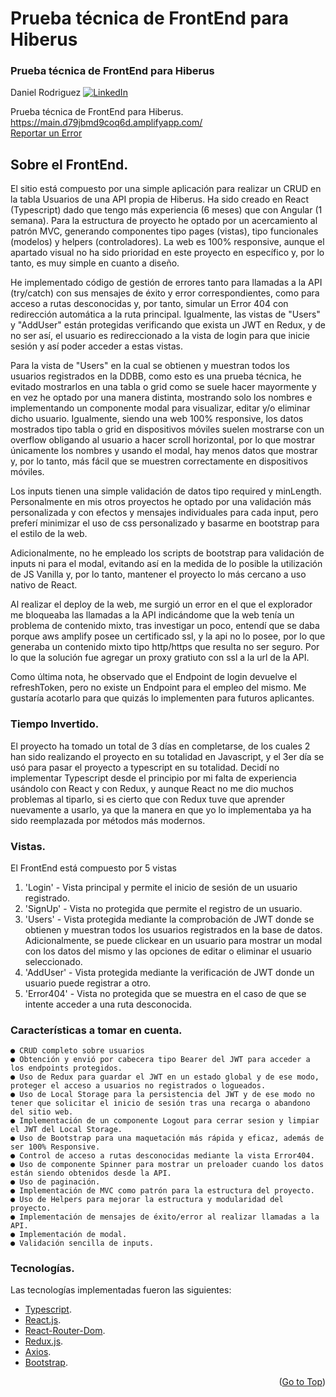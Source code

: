 # Prueba técnica de FrontEnd para Hiberus

<div id="top"></div>

  <h3>Prueba técnica de FrontEnd para Hiberus</h3>

Daniel Rodriguez
[![LinkedIn][linkedin-shield]][linkedin-url]

  <p>
    Prueba técnica de FrontEnd para Hiberus.
    <br />
    <a href="https://main.d23ehxb0by6s7z.amplifyapp.com/">https://main.d79jbmd9coq6d.amplifyapp.com/</a>
    <br />
    <a href="https://github.com/Danrodsf/Technical-Test-Hiberus/issues">Reportar un Error</a>
  </p>
</div>

## Sobre el FrontEnd.

El sitio está compuesto por una simple aplicación para realizar un CRUD en la tabla Usuarios de una API propia de Hiberus.
Ha sido creado en React (Typescript) dado que tengo más experiencia (6 meses) que con Angular (1 semana).
Para la estructura de proyecto he optado por un acercamiento al patrón MVC, generando componentes tipo pages (vistas), tipo funcionales (modelos) y helpers (controladores). La web es 100% responsive, aunque el apartado visual no ha sido prioridad en este proyecto en específico y, por lo tanto, es muy simple en cuanto a diseño.

He implementado código de gestión de errores tanto para llamadas a la API (try/catch) con sus mensajes de éxito y error correspondientes, como para acceso a rutas desconocidas y, por tanto, simular un Error 404 con redirección automática a la ruta principal. Igualmente, las vistas de "Users" y "AddUser" están protegidas verificando que exista un JWT en Redux, y de no ser así, el usuario es redireccionado a la vista de login para que inicie sesión y así poder acceder a estas vistas.

Para la vista de "Users" en la cual se obtienen y muestran todos los usuarios registrados en la DDBB, como esto es una prueba técnica, he evitado mostrarlos en una tabla o grid como se suele hacer mayormente y en vez he optado por una manera distinta, mostrando solo los nombres e implementando un componente modal para visualizar, editar y/o eliminar dicho usuario. Igualmente, siendo una web 100% responsive, los datos mostrados tipo tabla o grid en dispositivos móviles suelen mostrarse con un overflow obligando al usuario a hacer scroll horizontal, por lo que mostrar únicamente los nombres y usando el modal, hay menos datos que mostrar y, por lo tanto, más fácil que se muestren correctamente en dispositivos móviles.

Los inputs tienen una simple validación de datos tipo required y minLength. Personalmente en mis otros proyectos he optado por una validación más personalizada y con efectos y mensajes individuales para cada input, pero preferí minimizar el uso de css personalizado y basarme en bootstrap para el estilo de la web.

Adicionalmente, no he empleado los scripts de bootstrap para validación de inputs ni para el modal, evitando así en la medida de lo posible la utilización de JS Vanilla y, por lo tanto, mantener el proyecto lo más cercano a uso nativo de React.

Al realizar el deploy de la web, me surgió un error en el que el explorador me bloqueaba las llamadas a la API indicándome que la web tenía un problema de contenido mixto, tras investigar un poco, entendí que se daba porque aws amplify posee un certificado ssl, y la api no lo posee, por lo que generaba un contenido mixto tipo http/https que resulta no ser seguro. Por lo que la solución fue agregar un proxy gratiuto con ssl a la url de la API.

Como última nota, he observado que el Endpoint de login devuelve el refreshToken, pero no existe un Endpoint para el empleo del mismo. Me gustaría acotarlo para que quizás lo implementen para futuros aplicantes.

### Tiempo Invertido.

El proyecto ha tomado un total de 3 días en completarse, de los cuales 2 han sido realizando el proyecto en su totalidad en Javascript, y el 3er día se usó para pasar el proyecto a typescript en su totalidad.
Decidí no implementar Typescript desde el principio por mi falta de experiencia usándolo con React y con Redux, y aunque React no me dio muchos problemas al tiparlo, si es cierto que con Redux tuve que aprender nuevamente a usarlo, ya que la manera en que yo lo implementaba ya ha sido reemplazada por métodos más modernos.

### Vistas.

El FrontEnd está compuesto por 5 vistas

1. 'Login' - Vista principal y permite el inicio de sesión de un usuario registrado.
2. 'SignUp' - Vista no protegida que permite el registro de un usuario.
3. 'Users' - Vista protegida mediante la comprobación de JWT donde se obtienen y muestran todos los usuarios registrados en la base de datos.
   Adicionalmente, se puede clickear en un usuario para mostrar un modal con los datos del mismo y las opciones de editar o eliminar el usuario seleccionado.
4. 'AddUser' - Vista protegida mediante la verificación de JWT donde un usuario puede registrar a otro.
5. 'Error404' - Vista no protegida que se muestra en el caso de que se intente acceder a una ruta desconocida.

### Características a tomar en cuenta.

```
● CRUD completo sobre usuarios
● Obtención y envió por cabecera tipo Bearer del JWT para acceder a los endpoints protegidos.
● Uso de Redux para guardar el JWT en un estado global y de ese modo, proteger el acceso a usuarios no registrados o logueados.
● Uso de Local Storage para la persistencia del JWT y de ese modo no tener que solicitar el inicio de sesión tras una recarga o abandono del sitio web.
● Implementación de un componente Logout para cerrar sesion y limpiar el JWT del Local Storage.
● Uso de Bootstrap para una maquetación más rápida y eficaz, además de ser 100% Responsive.
● Control de acceso a rutas desconocidas mediante la vista Error404.
● Uso de componente Spinner para mostrar un preloader cuando los datos están siendo obtenidos desde la API.
● Uso de paginación.
● Implementación de MVC como patrón para la estructura del proyecto.
● Uso de Helpers para mejorar la estructura y modularidad del proyecto.
● Implementación de mensajes de éxito/error al realizar llamadas a la API.
● Implementación de modal.
● Validación sencilla de inputs.
```

### Tecnologías.

Las tecnologías implementadas fueron las siguientes:

- [Typescript](https://www.typescriptlang.org/).
- [React.js](https://es.reactjs.org/).
- [React-Router-Dom](https://reactrouter.com/).
- [Redux.js](https://redux.js.org/).
- [Axios](https://axios-http.com/).
- [Bootstrap](https://getbootstrap.com/).

[linkedin-shield]: https://img.shields.io/badge/-LinkedIn-black.svg?style=for-the-badge&logo=linkedin&colorB=555
[linkedin-url]: https://www.linkedin.com/in/danielrodriguezserafin/

<p align="right">(<a href="#top">Go to Top</a>)</p>
